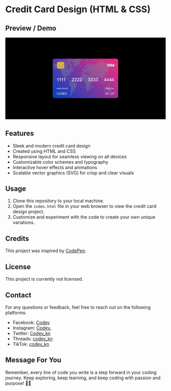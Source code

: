 # Credit Card Design (HTML & CSS)

## Preview / Demo
![Card Demo](https://github.com/codevkn/credit_card_design_html_css/blob/main/demo_card.gif)

## Features
- Sleek and modern credit card design
- Created using HTML and CSS
- Responsive layout for seamless viewing on all devices
- Customizable color schemes and typography
- Interactive hover effects and animations
- Scalable vector graphics (SVG) for crisp and clear visuals

## Usage
1. Clone this repository to your local machine.
2. Open the `index.html` file in your web browser to view the credit card design project.
3. Customize and experiment with the code to create your own unique variations.

## Credits
This project was inspired by [CodePen](https://codepen.io).

## License
This project is currently not licensed.

## Contact
For any questions or feedback, feel free to reach out on the following platforms:
- Facebook: [Codev](https://www.facebook.com/profile.php?id=61555707491922)
- Instagram: [Codev.](https://www.instagram.com/codev_kn)
- Twitter: [Codev_kn](https://twitter.com/Codev_kn)
- Threads: [codev_kn](https://www.threads.net/@codev_kn)
- TikTok: [codev_kn](https://tiktok.com/@codev_knd)

## Message For You
Remember, every line of code you write is a step forward in your coding journey. Keep exploring, keep learning, and keep coding with passion and purpose! 🚀✨
